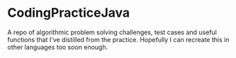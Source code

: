 # CodingPracticeJava
A repo of algorithmic problem solving challenges, test cases and useful functions that I've distilled from the practice.
Hopefully I can recreate this in other languages too soon enough.
